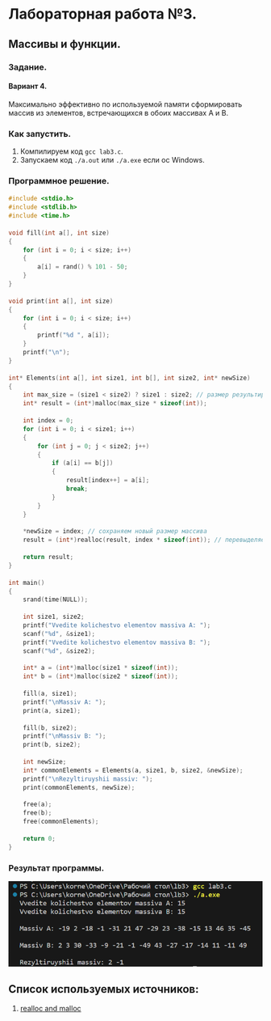 #  Лабораторная работа №3.
## Массивы и функции.
### Задание.
#### Вариант 4.
Максимально эффективно по используемой памяти сформировать массив из элементов, встречающихся в обоих массивах A и B.
### Как запустить.
 1. Компилируем код `gcc lab3.c`.
 2. Запускаем код `./a.out` или `./a.exe` если ос Windows.
### Программное решение.

```c
#include <stdio.h>
#include <stdlib.h>
#include <time.h>

void fill(int a[], int size) 
{
    for (int i = 0; i < size; i++) 
    {
        a[i] = rand() % 101 - 50;
    }
}

void print(int a[], int size) 
{
    for (int i = 0; i < size; i++) 
    {
        printf("%d ", a[i]);
    }
    printf("\n");
}

int* Elements(int a[], int size1, int b[], int size2, int* newSize) 
{
    int max_size = (size1 < size2) ? size1 : size2; // размер результирующего массива не превышает размера наименьшего массива
    int* result = (int*)malloc(max_size * sizeof(int));

    int index = 0;
    for (int i = 0; i < size1; i++) 
    {
        for (int j = 0; j < size2; j++) 
        {
            if (a[i] == b[j]) 
            {
                result[index++] = a[i];
                break;
            }
        }
    }

    *newSize = index; // сохраняем новый размер массива
    result = (int*)realloc(result, index * sizeof(int)); // перевыделяем память под массив

    return result;
}

int main() 
{
    srand(time(NULL));

    int size1, size2;
    printf("Vvedite kolichestvo elementov massiva A: ");
    scanf("%d", &size1);
    printf("Vvedite kolichestvo elementov massiva B: ");
    scanf("%d", &size2);

    int* a = (int*)malloc(size1 * sizeof(int));
    int* b = (int*)malloc(size2 * sizeof(int));

    fill(a, size1);
    printf("\nMassiv A: ");
    print(a, size1);

    fill(b, size2);
    printf("\nMassiv B: ");
    print(b, size2);

    int newSize;
    int* commonElements = Elements(a, size1, b, size2, &newSize);
    printf("\nRezyltiruyshii massiv: ");
    print(commonElements, newSize);

    free(a);
    free(b);
    free(commonElements);

    return 0;
}
 ```

 ### Результат программы.
![](результат.png)

## Список используемых источников:

1. [realloc and malloc](https://metanit.com/c/tutorial/5.8.php)
